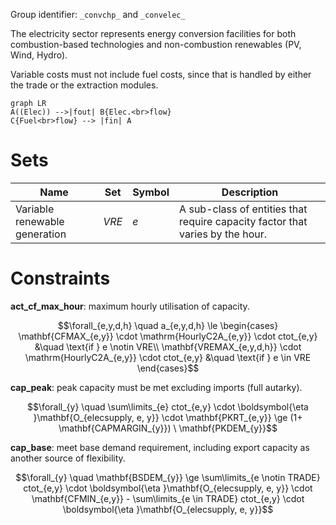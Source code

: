 Group identifier: `_convchp_` and `_convelec_`

The electricity sector represents energy conversion facilities for both combustion-based technologies and non-combustion renewables (PV, Wind, Hydro).

Variable costs must not include fuel costs, since that is handled by either the trade or the extraction modules.

```mermaid
graph LR
A((Elec)) -->|fout| B{Elec.<br>flow}
C{Fuel<br>flow} --> |fin| A
```

# Sets

| Name                          | Set   | Symbol | Description                                                                   |
| ----------------------------- | ----- | ------ | ----------------------------------------------------------------------------- |
| Variable renewable generation | $VRE$ | $e$    | A sub-class of entities that require capacity factor that varies by the hour. | 

# Constraints  

**act_cf_max_hour**: maximum hourly utilisation of capacity.

$$\forall_{e,y,d,h} \quad a_{e,y,d,h} \le \begin{cases}
\mathbf{CFMAX_{e,y}} \cdot \mathrm{HourlyC2A_{e,y}} \cdot ctot_{e,y} &\quad \text{if } e \notin VRE\\
\mathbf{VREMAX_{e,y,d,h}} \cdot \mathrm{HourlyC2A_{e,y}} \cdot ctot_{e,y} &\quad \text{if } e \in VRE
\end{cases}$$

**cap_peak**: peak capacity must be met excluding imports (full autarky).

$$\forall_{y} \quad \sum\limits_{e} ctot_{e,y} \cdot \boldsymbol{\eta }\mathbf{O_{elecsupply, e, y}} \cdot \mathbf{PKRT_{e,y}} \ge (1+ \mathbf{CAPMARGIN_{y}}) \ \mathbf{PKDEM_{y}}$$

**cap_base**: meet base demand requirement, including export capacity as another source of flexibility.

$$\forall_{y} \quad \mathbf{BSDEM_{y}} \ge \sum\limits_{e \notin TRADE} ctot_{e,y} \cdot \boldsymbol{\eta }\mathbf{O_{elecsupply, e, y}} \cdot \mathbf{CFMIN_{e,y}} - \sum\limits_{e \in TRADE} ctot_{e,y} \cdot \boldsymbol{\eta }\mathbf{O_{elecsupply, e, y}}$$